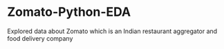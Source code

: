 # Zomato-Python-EDA
Explored data about Zomato which is an Indian restaurant aggregator and food delivery company
